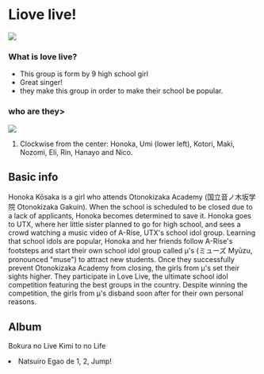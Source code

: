 <title>HTML: Images</title>
<h1>Liove live!</h1>

<img src="https://wallpapermemory.com/uploads/740/love-live-wallpaper-hd-1080p-151905.jpg"> 

<h3>What is love live?</h3>

<ul>
    <li>This group is form by 9 high school girl</li>
    <li>Great singer!</li>
    <li>they make this group in order to make their school be popular.</li>
</ul>

<h3>who are they></h3>

 <img src="https://upload.wikimedia.org/wikipedia/en/b/b9/Love_Live%21_promotional_image.jpg"> 

<ol>
    <li> Clockwise from the center: Honoka, Umi (lower left), Kotori, Maki, Nozomi, Eli, Rin, Hanayo and Nico.</li>
</ol>

<h2>Basic info</h2>

<p>Honoka Kōsaka is a girl who attends Otonokizaka Academy (国立音ノ木坂学院 Otonokizaka Gakuin). When the school is scheduled to be closed due to a lack of applicants, Honoka becomes determined to save it. Honoka goes to UTX, where her little sister planned to go for high school, and sees a crowd watching a music video of A-Rise, UTX's school idol group. Learning that school idols are popular, Honoka and her friends follow A-Rise's footsteps and start their own school idol group called μ's (ミューズ Myūzu, pronounced "muse") to attract new students. Once they successfully prevent Otonokizaka Academy from closing, the girls from μ's set their sights higher. They participate in Love Live, the ultimate school idol competition featuring the best groups in the country. Despite winning the competition, the girls from μ's disband soon after for their own personal reasons.</p>

<h2>Album</h2>

<p>Bokura no Live Kimi to no Life <br>
<li>Natsuiro Egao de 1, 2, Jump!</li></p>
